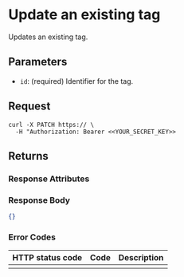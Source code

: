 # Update an existing tag

Updates an existing tag.

## Parameters

- `id`: (required) Identifier for the tag.

## Request

```curl
curl -X PATCH https:// \
  -H "Authorization: Bearer <<YOUR_SECRET_KEY>>
```

## Returns

### Response Attributes

### Response Body

```json
{}
```

### Error Codes

| HTTP status code | Code | Description |
| ---------------- | ---- | ----------- |
|                  |      |             |
